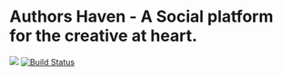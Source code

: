 # Authors Haven - A Social platform for the creative at heart.

<a href="https://codeclimate.com/github/andela/ah-commando-frontend/test_coverage"><img src="https://api.codeclimate.com/v1/badges/d95f06918a6c2beae060/test_coverage" /></a> [![Build Status](https://travis-ci.org/andela/ah-commando-frontend.svg?branch=develop)](https://travis-ci.org/andela/ah-commando-frontend)